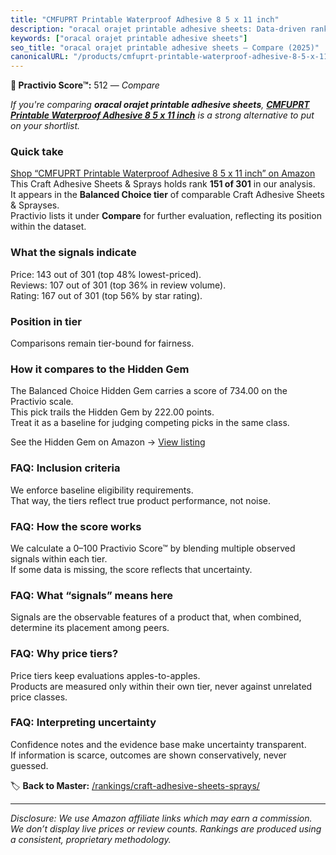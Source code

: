```yaml
---
title: "CMFUPRT Printable Waterproof Adhesive 8 5 x 11 inch"
description: "oracal orajet printable adhesive sheets: Data-driven ranking using the Practivio Score™. Positioned by quality, value, demand, findability, momentum."
keywords: ["oracal orajet printable adhesive sheets"]
seo_title: "oracal orajet printable adhesive sheets — Compare (2025)"
canonicalURL: "/products/cmfuprt-printable-waterproof-adhesive-8-5-x-11-inch-B09H6GL98R/"
---
```


**🛒 Practivio Score™:** 512 — _Compare_


*If you're comparing **oracal orajet printable adhesive sheets**, **[CMFUPRT Printable Waterproof Adhesive 8 5 x 11 inch](https://www.amazon.com/dp/B09H6GL98R?tag=practivio-20)** is a strong alternative to put on your shortlist.*
### Quick take
[Shop “CMFUPRT Printable Waterproof Adhesive 8 5 x 11 inch” on Amazon](https://www.amazon.com/dp/B09H6GL98R?tag=practivio-20)
This Craft Adhesive Sheets & Sprays holds rank **151 of 301** in our analysis.  
It appears in the **Balanced Choice tier** of comparable Craft Adhesive Sheets & Sprayses.  
Practivio lists it under **Compare** for further evaluation, reflecting its position within the dataset.

### What the signals indicate
Price: 143 out of 301 (top 48% lowest-priced).  
Reviews: 107 out of 301 (top 36% in review volume).  
Rating: 167 out of 301 (top 56% by star rating).  

### Position in tier
Comparisons remain tier-bound for fairness.

### How it compares to the Hidden Gem
The Balanced Choice Hidden Gem carries a score of 734.00 on the Practivio scale.  
This pick trails the Hidden Gem by 222.00 points.  
Treat it as a baseline for judging competing picks in the same class.  

See the Hidden Gem on Amazon → [View listing](https://www.amazon.com/dp/B0000AZ735?tag=practivio-20)

### FAQ: Inclusion criteria
We enforce baseline eligibility requirements.  
That way, the tiers reflect true product performance, not noise.

### FAQ: How the score works
We calculate a 0–100 Practivio Score™ by blending multiple observed signals within each tier.  
If some data is missing, the score reflects that uncertainty.

### FAQ: What “signals” means here
Signals are the observable features of a product that, when combined, determine its placement among peers.

### FAQ: Why price tiers?
Price tiers keep evaluations apples-to-apples.  
Products are measured only within their own tier, never against unrelated price classes.

### FAQ: Interpreting uncertainty
Confidence notes and the evidence base make uncertainty transparent.  
If information is scarce, outcomes are shown conservatively, never guessed.

<!-- Missing template for Compare/CompareWithinPriceClass -->


🏷️ **Back to Master:** [/rankings/craft-adhesive-sheets-sprays/](/rankings/craft-adhesive-sheets-sprays/)

---
_Disclosure: We use Amazon affiliate links which may earn a commission. We don’t display live prices or review counts. Rankings are produced using a consistent, proprietary methodology._
